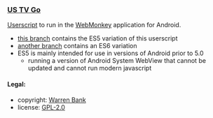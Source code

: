 ### [US TV Go](https://github.com/warren-bank/crx-US-TV-Go/tree/webmonkey-userscript/es5)

[Userscript](https://github.com/warren-bank/crx-US-TV-Go/raw/webmonkey-userscript/es5/webmonkey-userscript/US-TV-Go.user.js) to run in the [WebMonkey](https://github.com/warren-bank/Android-WebMonkey) application for Android.

* [this branch](https://github.com/warren-bank/crx-US-TV-Go/tree/webmonkey-userscript/es5) contains the ES5 variation of this userscript
* [another branch](https://github.com/warren-bank/crx-US-TV-Go/tree/webmonkey-userscript/es6) contains an ES6 variation
* ES5 is mainly intended for use in versions of Android prior to 5.0
  - running a version of Android System WebView that cannot be updated and cannot run modern javascript

#### Legal:

* copyright: [Warren Bank](https://github.com/warren-bank)
* license: [GPL-2.0](https://www.gnu.org/licenses/old-licenses/gpl-2.0.txt)
